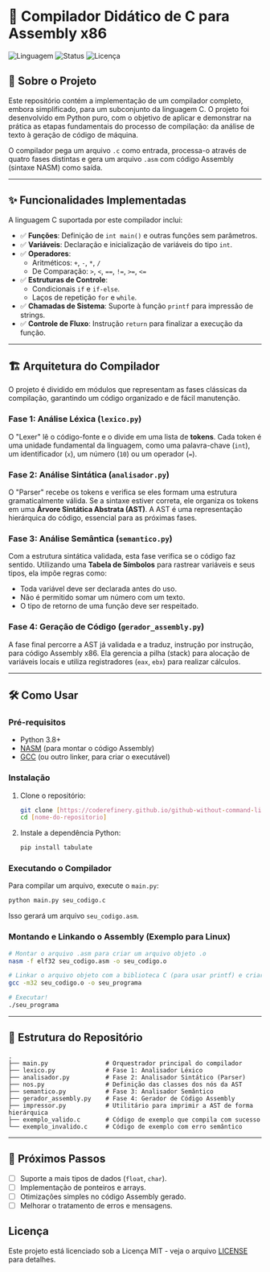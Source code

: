 # 🚀 Compilador Didático de C para Assembly x86

![Linguagem](https://img.shields.io/badge/Linguagem-Python-blue.svg)
![Status](https://img.shields.io/badge/Status-Em%20Desenvolvimento-yellow.svg)
![Licença](https://img.shields.io/badge/Licen%C3%A7a-MIT-green.svg)

## 📖 Sobre o Projeto

Este repositório contém a implementação de um compilador completo, embora simplificado, para um subconjunto da linguagem C. O projeto foi desenvolvido em Python puro, com o objetivo de aplicar e demonstrar na prática as etapas fundamentais do processo de compilação: da análise de texto à geração de código de máquina.

O compilador pega um arquivo `.c` como entrada, processa-o através de quatro fases distintas e gera um arquivo `.asm` com código Assembly (sintaxe NASM) como saída.

---

## ✨ Funcionalidades Implementadas

A linguagem C suportada por este compilador inclui:
-   ✅ **Funções**: Definição de `int main()` e outras funções sem parâmetros.
-   ✅ **Variáveis**: Declaração e inicialização de variáveis do tipo `int`.
-   ✅ **Operadores**:
    -   Aritméticos: `+`, `-`, `*`, `/`
    -   De Comparação: `>`, `<`, `==`, `!=`, `>=`, `<=`
-   ✅ **Estruturas de Controle**:
    -   Condicionais `if` e `if-else`.
    -   Laços de repetição `for` e `while`.
-   ✅ **Chamadas de Sistema**: Suporte à função `printf` para impressão de strings.
-   ✅ **Controle de Fluxo**: Instrução `return` para finalizar a execução da função.

---

## 🏗️ Arquitetura do Compilador

O projeto é dividido em módulos que representam as fases clássicas da compilação, garantindo um código organizado e de fácil manutenção.

### Fase 1: Análise Léxica (`lexico.py`)
O "Lexer" lê o código-fonte e o divide em uma lista de **tokens**. Cada token é uma unidade fundamental da linguagem, como uma palavra-chave (`int`), um identificador (`x`), um número (`10`) ou um operador (`=`).

### Fase 2: Análise Sintática (`analisador.py`)
O "Parser" recebe os tokens e verifica se eles formam uma estrutura gramaticalmente válida. Se a sintaxe estiver correta, ele organiza os tokens em uma **Árvore Sintática Abstrata (AST)**. A AST é uma representação hierárquica do código, essencial para as próximas fases.

### Fase 3: Análise Semântica (`semantico.py`)
Com a estrutura sintática validada, esta fase verifica se o código faz sentido. Utilizando uma **Tabela de Símbolos** para rastrear variáveis e seus tipos, ela impõe regras como:
-   Toda variável deve ser declarada antes do uso.
-   Não é permitido somar um número com um texto.
-   O tipo de retorno de uma função deve ser respeitado.

### Fase 4: Geração de Código (`gerador_assembly.py`)
A fase final percorre a AST já validada e a traduz, instrução por instrução, para código Assembly x86. Ela gerencia a pilha (stack) para alocação de variáveis locais e utiliza registradores (`eax`, `ebx`) para realizar cálculos.

---

## 🛠️ Como Usar

### Pré-requisitos
-   Python 3.8+
-   [NASM](https://www.nasm.us/) (para montar o código Assembly)
-   [GCC](https://gcc.gnu.org/) (ou outro linker, para criar o executável)

### Instalação
1.  Clone o repositório:
    ```bash
    git clone [https://coderefinery.github.io/github-without-command-line/doi/](https://coderefinery.github.io/github-without-command-line/doi/)
    cd [nome-do-repositorio]
    ```
2.  Instale a dependência Python:
    ```bash
    pip install tabulate
    ```

### Executando o Compilador
Para compilar um arquivo, execute o `main.py`:
```bash
python main.py seu_codigo.c
```
Isso gerará um arquivo `seu_codigo.asm`.

### Montando e Linkando o Assembly (Exemplo para Linux)
```bash
# Montar o arquivo .asm para criar um arquivo objeto .o
nasm -f elf32 seu_codigo.asm -o seu_codigo.o

# Linkar o arquivo objeto com a biblioteca C (para usar printf) e criar o executável
gcc -m32 seu_codigo.o -o seu_programa

# Executar!
./seu_programa
```

---

## 📁 Estrutura do Repositório
```
.
├── main.py                # Orquestrador principal do compilador
├── lexico.py              # Fase 1: Analisador Léxico
├── analisador.py          # Fase 2: Analisador Sintático (Parser)
├── nos.py                 # Definição das classes dos nós da AST
├── semantico.py           # Fase 3: Analisador Semântico
├── gerador_assembly.py    # Fase 4: Gerador de Código Assembly
├── impressor.py           # Utilitário para imprimir a AST de forma hierárquica
├── exemplo_valido.c       # Código de exemplo que compila com sucesso
└── exemplo_invalido.c     # Código de exemplo com erro semântico
```

---

## 🚀 Próximos Passos
-   [ ] Suporte a mais tipos de dados (`float`, `char`).
-   [ ] Implementação de ponteiros e arrays.
-   [ ] Otimizações simples no código Assembly gerado.
-   [ ] Melhorar o tratamento de erros e mensagens.

## Licença

Este projeto está licenciado sob a Licença MIT - veja o arquivo [LICENSE](./LICENSE) para detalhes.

